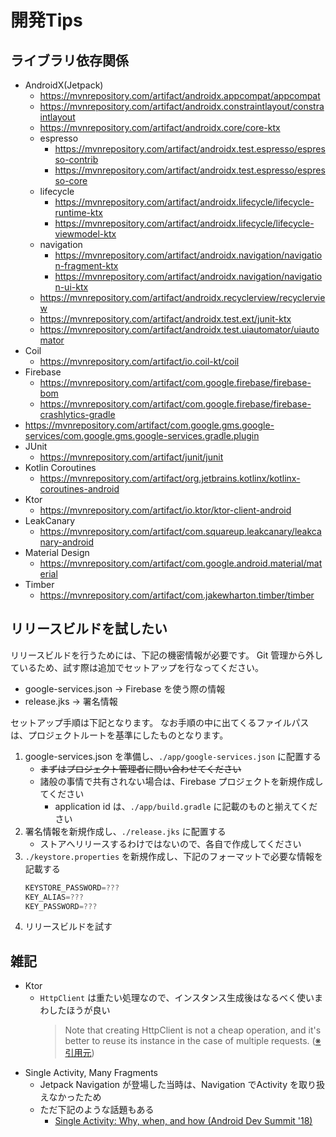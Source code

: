 # 開発Tips
## ライブラリ依存関係
* AndroidX(Jetpack)
    * https://mvnrepository.com/artifact/androidx.appcompat/appcompat
    * https://mvnrepository.com/artifact/androidx.constraintlayout/constraintlayout
    * https://mvnrepository.com/artifact/androidx.core/core-ktx
    * espresso
        * https://mvnrepository.com/artifact/androidx.test.espresso/espresso-contrib
        * https://mvnrepository.com/artifact/androidx.test.espresso/espresso-core
    * lifecycle
        * https://mvnrepository.com/artifact/androidx.lifecycle/lifecycle-runtime-ktx
        * https://mvnrepository.com/artifact/androidx.lifecycle/lifecycle-viewmodel-ktx
    * navigation
        * https://mvnrepository.com/artifact/androidx.navigation/navigation-fragment-ktx
        * https://mvnrepository.com/artifact/androidx.navigation/navigation-ui-ktx
    * https://mvnrepository.com/artifact/androidx.recyclerview/recyclerview
    * https://mvnrepository.com/artifact/androidx.test.ext/junit-ktx
    * https://mvnrepository.com/artifact/androidx.test.uiautomator/uiautomator
* Coil
    * https://mvnrepository.com/artifact/io.coil-kt/coil
* Firebase
    * https://mvnrepository.com/artifact/com.google.firebase/firebase-bom
    * https://mvnrepository.com/artifact/com.google.firebase/firebase-crashlytics-gradle
* https://mvnrepository.com/artifact/com.google.gms.google-services/com.google.gms.google-services.gradle.plugin
* JUnit
    * https://mvnrepository.com/artifact/junit/junit
* Kotlin Coroutines
    * https://mvnrepository.com/artifact/org.jetbrains.kotlinx/kotlinx-coroutines-android
* Ktor
    * https://mvnrepository.com/artifact/io.ktor/ktor-client-android
* LeakCanary
    * https://mvnrepository.com/artifact/com.squareup.leakcanary/leakcanary-android
* Material Design
    * https://mvnrepository.com/artifact/com.google.android.material/material
* Timber
    * https://mvnrepository.com/artifact/com.jakewharton.timber/timber



## リリースビルドを試したい
リリースビルドを行うためには、下記の機密情報が必要です。
Git 管理から外しているため、試す際は追加でセットアップを行なってください。

* google-services.json -> Firebase を使う際の情報
* release.jks -> 署名情報

セットアップ手順は下記となります。
なお手順の中に出てくるファイルパスは、プロジェクトルートを基準にしたものとなります。

1. google-services.json を準備し、`./app/google-services.json` に配置する
    * ~~まずはプロジェクト管理者に問い合わせてください~~
    * 諸般の事情で共有されない場合は、Firebase プロジェクトを新規作成してください
        * application id は、`./app/build.gradle` に記載のものと揃えてください
1. 署名情報を新規作成し、`./release.jks` に配置する
    * ストアへリリースするわけではないので、各自で作成してください
1. `./keystore.properties` を新規作成し、下記のフォーマットで必要な情報を記載する
    ``` gradle
    KEYSTORE_PASSWORD=???
    KEY_ALIAS=???
    KEY_PASSWORD=???
    ```
1. リリースビルドを試す



## 雑記
* Ktor
    * `HttpClient` は重たい処理なので、インスタンス生成後はなるべく使いまわしたほうが良い
        > Note that creating HttpClient is not a cheap operation, and it's better to reuse its instance in the case of multiple requests. ([※引用元](https://ktor.io/docs/create-client.html#close-client))
* Single Activity, Many Fragments
    * Jetpack Navigation が登場した当時は、Navigation でActivity を取り扱えなかったため
    * ただ下記のような話題もある
        * [Single Activity: Why, when, and how (Android Dev Summit '18)](https://www.youtube.com/watch?v=2k8x8V77CrU)
